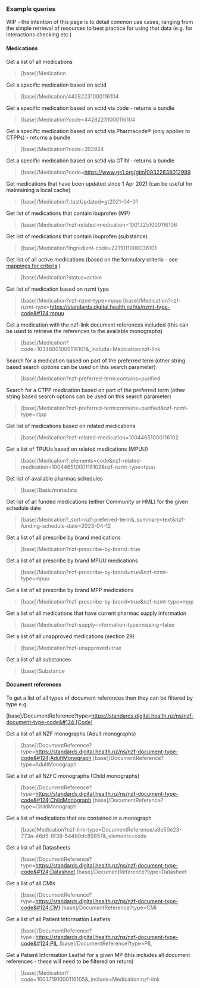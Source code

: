 ### Example queries

WIP - the intention of this page is to detail common use cases, ranging from the simple retrieval of resources to best practice for using that data (e.g. for interactions checking etc.)

#### Medications


Get a list of all medications
>[base]/Medication

Get a specific medication based on sctid
>[base]/Medication/44282231000116104

Get a specific medication based on sctid via code - returns a bundle
>[base]/Medication?code=44282231000116104

Get a specific medication based on sctid via Pharmacode® (only applies to CTPPs) - returns a bundle
>[base]/Medication?code=393924

Get a specific medication based on sctid via GTIN - returns a bundle
>[base]/Medication?code=https://www.gs1.org/gtin|09322838012989

Get medications that have been updated since 1 Apr 2021 (can be useful for maintaining a local cache)
>[base]/Medication?_lastUpdated=gt2021-04-01


Get list of medications that contain ibuprofen (MP)
>[base]/Medication?nzf-related-medication=10013251000116106

Get list of medications that contain ibuprofen (substance)
>[base]/Medication?ingredient-code=2211011000036101

Get list of all active medications (based on the formulary criteria - see [mappings for criteria](./mapping.html) )
>[base]/Medication?status=active

Get list of medication based on nzmt type
>[base]/Medication?nzf-nzmt-type=mpuu
>[base]/Medication?nzf-nzmt-type=https://standards.digital.health.nz/ns/nzmt-type-code&#124;mpuu

Get a medication with the nzf-link document references included (this can be used to retrieve the references to the available monographs)
>[base]/Medication?code=10346001000116101&_include=Medication:nzf-link

Search for a medication based on part of the preferred term (other string based search options can be used on this search parameter)
>[base]/Medication?nzf-preferred-term:contains=purified

Search for a CTPP medication based on part of the preferred term (other string based search options can be used on this search parameter)
>[base]/Medication?nzf-preferred-term:contains=purified&nzf-nzmt-type=ctpp

Get list of medications based on related medications
>[base]/Medication?nzf-related-medication=10044651000116102

Get a list of TPUUs based on related medications (MPUU)
>[base]/Medication?_elements=code&nzf-related-medication=10044651000116102&nzf-nzmt-type=tpuu

Get list of available pharmac schedules
>[base]/Basic/metadata

Get list of all funded medications (either Community or HML) for the given schedule date
>[base]/Medication?_sort=nzf-preferred-term&_summary=text&nzf-funding-schedule-date=2023-04-12

Get a list of all prescribe by brand medications
>[base]/Medication?nzf-prescribe-by-brand=true

Get a list of all prescribe by brand MPUU medications
>[base]/Medication?nzf-prescribe-by-brand=true&nzf-nzmt-type=mpuu

Get a list of all prescribe by brand MPP medications
>[base]/Medication?nzf-prescribe-by-brand=true&nzf-nzmt-type=mpp

Get a list of all medications that have current pharmac supply information
>[base]/Medication?nzf-supply-information-type:missing=false

Get a list of all unapproved medications (section 29)
>[base]/Medication?nzf-unapproved=true

Get a list of all substances
>[base]/Substance

#### Document references

To get a list of all types of document references then they can be filtered by type e.g.

[base]/DocumentReference?type=https://standards.digital.health.nz/ns/nzf-document-type-code&#124;[Code]

Get a list of all NZF monographs (Adult monographs)
>[base]/DocumentReference?type=https://standards.digital.health.nz/ns/nzf-document-type-code&#124;AdultMonograph
>[base]/DocumentReference?type=AdultMonograph

Get a list of all NZFC monographs (Child monographs)
>[base]/DocumentReference?type=https://standards.digital.health.nz/ns/nzf-document-type-code&#124;ChildMonograph
>[base]/DocumentReference?type=ChildMonograph

Get a list of medications that are contained in a monograph
>[base]Medication?nzf-link-type=DocumentReference/a8e50e23-773a-46d5-8f38-544b0dc89857&_elements=code

Get a list of all Datasheets
>[base]/DocumentReference?type=https://standards.digital.health.nz/ns/nzf-document-type-code&#124;Datasheet
>[base]/DocumentReference?type=Datasheet

Get a list of all CMIs
>[base]/DocumentReference?type=https://standards.digital.health.nz/ns/nzf-document-type-code&#124;CMI
>[base]/DocumentReference?type=CMI

Get a list of all Patient Information Leaflets
>[base]/DocumentReference?type=https://standards.digital.health.nz/ns/nzf-document-type-code&#124;PIL
>[base]/DocumentReference?type=PIL

Get a Patient Information Leaflet for a given MP (this includes all document references - these will need to be filtered on return)
>[base]/Medication?code=10037191000116105&_include=Medication:nzf-link